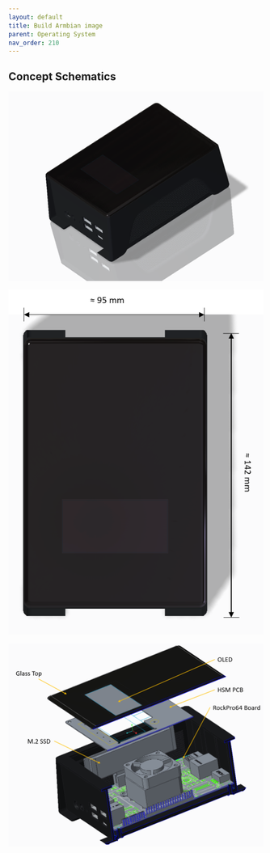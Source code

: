 ```yaml
---
layout: default
title: Build Armbian image
parent: Operating System
nav_order: 210
---
```

## Concept Schematics

![BitBox Base 1](Base_render_angle_1.png "Concept Render of BitBox Base")

![BitBox Base 2](Base_render_top_dimensions_1.png "Concept Render of BitBox Base - top view")

![BitBox Base 3](base_section_explode_angle_1.png "Concept Render of BitBox Base - exploded section view")